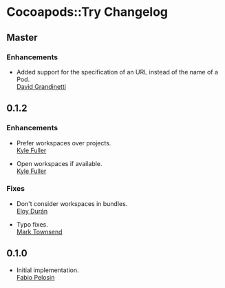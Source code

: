 # Cocoapods::Try Changelog

## Master

### Enhancements

* Added support for the specification of an URL instead of the name of a Pod.  
  [David Grandinetti](https://github.com/dbgrandi)

## 0.1.2

### Enhancements

* Prefer workspaces over projects.  
  [Kyle Fuller](https://github.com/kylef)

* Open workspaces if available.  
  [Kyle Fuller](https://github.com/kylef)
  
### Fixes

* Don't consider workspaces in bundles.  
  [Eloy Durán](https://github.com/alloy)

* Typo fixes.  
  [Mark Townsend](https://github.com/markltownsend)

## 0.1.0

* Initial implementation.  
  [Fabio Pelosin](https://github.com/fabiopelosin)
